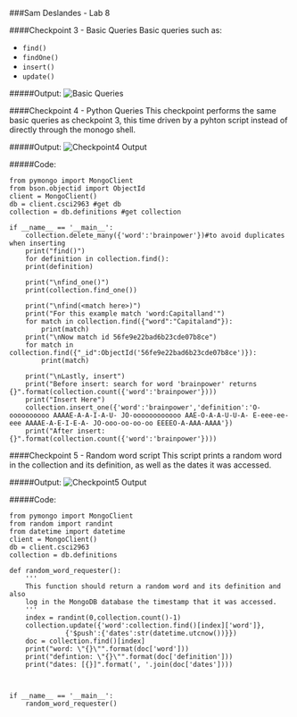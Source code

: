 ###Sam Deslandes - Lab 8 

####Checkpoint 3 - Basic Queries
Basic queries such as:  
- `find()`  
- `findOne()`  
- `insert()`  
- `update()`  

#####Output:
![Basic Queries](http://puu.sh/oiNI8/21c238ae72.png)

####Checkpoint 4 - Python Queries
This checkpoint performs the same basic queries as checkpoint 3, this time driven by a pyhton script instead of directly through the monogo shell. 

#####Output:
![Checkpoint4 Output](http://puu.sh/oiNJ0/f6a501035a.png)  

#####Code:  
```
from pymongo import MongoClient
from bson.objectid import ObjectId
client = MongoClient()
db = client.csci2963 #get db
collection = db.definitions #get collection

if __name__ == '__main__':
    collection.delete_many({'word':'brainpower'})#to avoid duplicates when inserting
    print("find()")
    for definition in collection.find():
	print(definition)    
    
    print("\nfind_one()")
    print(collection.find_one())
    
    print("\nfind(<match here>)")
    print("For this example match 'word:Capitalland'")
    for match in collection.find({"word":"Capitaland"}):
    	print(match)
    print("\nNow match id 56fe9e22bad6b23cde07b8ce")
    for match in collection.find({"_id":ObjectId('56fe9e22bad6b23cde07b8ce')}):
    	print(match)

    print("\nLastly, insert")
    print("Before insert: search for word 'brainpower' returns {}".format(collection.count({'word':'brainpower'})))
    print("Insert Here")
    collection.insert_one({'word':'brainpower','definition':'O-oooooooooo AAAAE-A-A-I-A-U- JO-oooooooooooo AAE-O-A-A-U-U-A- E-eee-ee-eee AAAAE-A-E-I-E-A- JO-ooo-oo-oo-oo EEEEO-A-AAA-AAAA'})
    print("After insert: {}".format(collection.count({'word':'brainpower'})))
```
 
####Checkpoint 5 - Random word script
This script prints a random word in the collection and its definition, as well as the dates it was accessed.  

#####Output:
![Checkpoint5 Output](http://puu.sh/oiNJt/b1fdf05e22.png)  

#####Code:  
```
from pymongo import MongoClient
from random import randint
from datetime import datetime
client = MongoClient()
db = client.csci2963
collection = db.definitions

def random_word_requester():
    '''
    This function should return a random word and its definition and also
    log in the MongoDB database the timestamp that it was accessed.
    '''
    index = randint(0,collection.count()-1)
    collection.update({'word':collection.find()[index]['word']},
			  {'$push':{'dates':str(datetime.utcnow())}})
    doc = collection.find()[index]
    print("word: \"{}\"".format(doc['word']))
    print("defintion: \"{}\"".format(doc['definition']))
    print("dates: [{}]".format(', '.join(doc['dates'])))
    


if __name__ == '__main__':
    random_word_requester()

```

